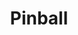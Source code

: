 ---
layout: video
series: Mike and Bootsy
episode: 20
title: Pinball
permalink: /mike-and-bootsy/episode-20
video_info:
  - youtube;YouTube;6k5ZT3MOAqI
release_date: 2016-05-18
platforms:
  - Nintendo Entertainment System
short_platforms:
  - NES
thumbnails:
games:
  - Pinball
current_description: |
  Let's play Pinball, a classic NES blackbox game starring Mario "jumpman" and ... Pauline.
---